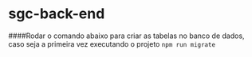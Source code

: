 # sgc-back-end

####Rodar o comando abaixo para criar as tabelas no banco de dados, caso seja a primeira vez executando o projeto
`npm run migrate`
